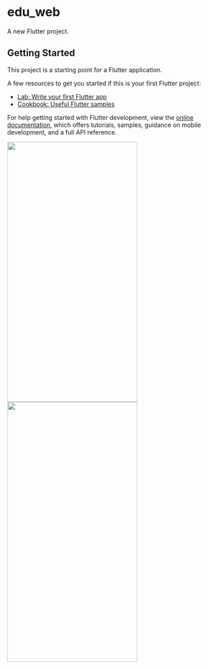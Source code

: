 # edu_web

A new Flutter project.

## Getting Started

This project is a starting point for a Flutter application.

A few resources to get you started if this is your first Flutter project:

- [Lab: Write your first Flutter app](https://docs.flutter.dev/get-started/codelab)
- [Cookbook: Useful Flutter samples](https://docs.flutter.dev/cookbook)

For help getting started with Flutter development, view the
[online documentation](https://docs.flutter.dev/), which offers tutorials,
samples, guidance on mobile development, and a full API reference.


<img src="https://github.com/userdixit/edu_web/assets/120080979/6c96b7a0-918b-4d2d-b48d-70cd29329e31" width="300" height="600">


<img src="https://github.com/userdixit/edu_web/assets/120080979/8b733c3f-bea3-48dd-b42f-615b8be8833c" width="300" height="600">

